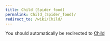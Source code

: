 ```yaml
---
title: Child (Spider food)
permalink: Child_(Spider_food)/
redirect_to: /wiki/Child/
---
```


You should automatically be redirected to [Child](/keeperrl_wiki/Child/)
